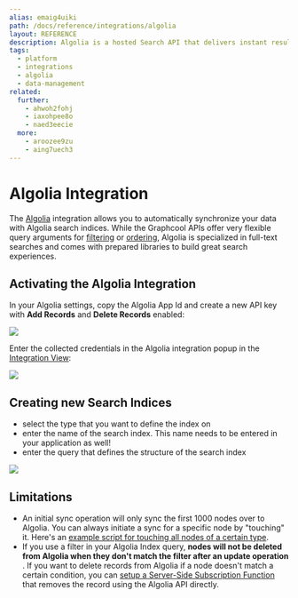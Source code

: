 ```yaml
---
alias: emaig4uiki
path: /docs/reference/integrations/algolia
layout: REFERENCE
description: Algolia is a hosted Search API that delivers instant results. Auto-sync your GraphQL data to Algolia search indices with this integration.
tags:
  - platform
  - integrations
  - algolia
  - data-management
related:
  further:
    - ahwoh2fohj
    - iaxohpee8o
    - naed3eecie
  more:
    - aroozee9zu
    - aing7uech3
---
```


# Algolia Integration

The [Algolia](https://algolia.com) integration allows you to automatically synchronize your data with Algolia search indices. While the Graphcool APIs offer very flexible query arguments for [filtering](!alias-xookaexai0) or [ordering](vequoog7hu), Algolia is specialized in full-text searches and comes with prepared libraries to build great search experiences.

## Activating the Algolia Integration

In your Algolia settings, copy the Algolia App Id and create a new API key with **Add Records** and **Delete Records** enabled:

![](./algolia-settings.png?width=295)

Enter the collected credentials in the Algolia integration popup in the [Integration View](!alias-uh8shohxie):

![](./algolia-credentials.png?width=295)

## Creating new Search Indices

* select the type that you want to define the index on
* enter the name of the search index. This name needs to be entered in your application as well!
* enter the query that defines the structure of the search index

![](./algolia-create-index.png)

## Limitations

* An initial sync operation will only sync the first 1000 nodes over to Algolia. You can always initiate a sync for a specific node by "touching" it. Here's an [example script for touching all nodes of a certain type](https://github.com/graphcool-examples/scripts/tree/master/touch-nodes).
* If you use a filter in your Algolia Index query, **nodes will not be deleted from Algolia when they don't match the filter after an update operation** . If you want to delete records from Algolia if a node doesn't match a certain condition, you can [setup a Server-Side Subscription Function](!alias-ahlohd8ohn) that removes the record using the Algolia API directly.
